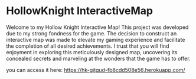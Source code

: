 # HollowKnight InteractiveMap

Welcome to my Hollow Knight Interactive Map! This project was developed due to my strong fondness for the game. The decision to construct an interactive map was made to elevate my gaming experience and facilitate the completion of all desired achievements. I trust that you will find enjoyment in exploring this meticulously designed map, uncovering its concealed secrets and marveling at the wonders that the game has to offer.


you can access it here: https://hk-gitgud-fb8cdd508e56.herokuapp.com/
